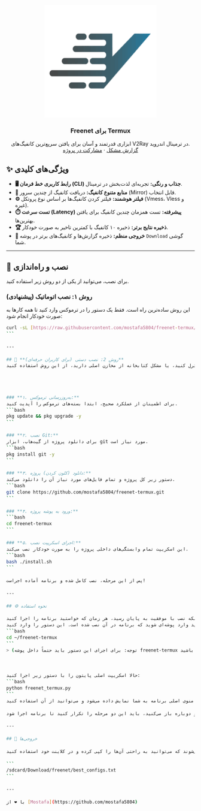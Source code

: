 <p align="center">
  <a href="https://github.com/mostafa5804/freenet-termux">
    <img src="https://raw.githubusercontent.com/mostafa5804/freenet-termux/main/freenet.jpg" alt="Freenet for Termux" width="300">
  </a>
  <h3 align="center">Freenet برای Termux</h3>
  <p align="center">
    ابزاری قدرتمند و آسان برای یافتن سریع‌ترین کانفیگ‌های V2Ray در ترمینال اندروید.
    <br>
    <a href="https://github.com/mostafa5804/freenet-termux/issues">گزارش مشکل</a>
    ·
    <a href="https://github.com/mostafa5804/freenet-termux/pulls">مشارکت در پروژه</a>
  </p>
</p>

## ✨ ویژگی‌های کلیدی
- **🖥️ رابط کاربری خط فرمان (CLI) جذاب و رنگی:** تجربه‌ای لذت‌بخش در ترمینال.
- **📡 منابع متنوع کانفیگ:** دریافت کانفیگ از چندین سرور (Mirror) قابل انتخاب.
- **⚙️ فیلتر هوشمند:** فیلتر کردن کانفیگ‌ها بر اساس نوع پروتکل (Vmess، Vless و غیره).
- **⏱️ تست سرعت (Latency) پیشرفته:** تست همزمان چندین کانفیگ برای یافتن بهترین‌ها.
- **🏆 ذخیره نتایج برتر:** ذخیره ۱۰ کانفیگ با کمترین تاخیر به صورت خودکار.
- **📂 خروجی منظم:** ذخیره گزارش‌ها و کانفیگ‌های برتر در پوشه `Download` گوشی شما.

---


## 🚀 نصب و راه‌اندازی

برای نصب، می‌توانید از یکی از دو روش زیر استفاده کنید.


### روش ۱: نصب اتوماتیک (پیشنهادی)

این روش ساده‌ترین راه است. فقط یک دستور را در ترموکس وارد کنید تا همه کارها به صورت خودکار انجام شود:
````bash
curl -sL [https://raw.githubusercontent.com/mostafa5804/freenet-termux/main/install.sh](https://raw.githubusercontent.com/mostafa5804/freenet-termux/main/install.sh) | bash
```

---

## 🚀 **روش 2: نصب دستی (برای کاربران حرفه‌ای)**
اگر تمایل دارید مراحل را به صورت دستی کنترل کنید، یا مشکل کتابخانه از مخازن اصلی دارید، از این روش استفاده کنید.




### **۱. به‌روزرسانی ترموکس:**
برای اطمینان از عملکرد صحیح، ابتدا بسته‌های ترموکس را آپدیت کنید.
```bash
pkg update && pkg upgrade -y
```

### **۲. نصب Git:**
برای دانلود پروژه از گیت‌هاب، ابزار git مورد نیاز است.
```bash
pkg install git -y
```

### **۳. دانلود (کلون کردن) پروژه:**
دستور زیر کل پروژه و تمام فایل‌های مورد نیاز آن را دانلود می‌کند.
```bash
git clone https://github.com/mostafa5804/freenet-termux.git
```

### **۴. ورود به پوشه پروژه:**
```bash
cd freenet-termux
```

### **۵. اجرای اسکریپت نصب:**
این اسکریپت تمام وابستگی‌های داخلی پروژه را به صورت خودکار نصب می‌کند.
```bash
bash ./install.sh
```

پس از این مرحله، نصب کامل شده و برنامه آماده اجراست!

---

## ⚙️ نحوه استفاده

بعد از اینکه نصب با موفقیت به پایان رسید، هر زمان که خواستید برنامه را اجرا کنید، 
ابتدا باید وارد پوشه‌ای شوید که برنامه در آن نصب شده است. این دستور را وارد کنید:
```bash
cd ~/freenet-termux
```
> (توجه: برای اجرای این دستور باید حتماً داخل پوشه freenet-termux باشید.)



حالا اسکریپت اصلی پایتون را با دستور زیر اجرا کنید:
```bash
python freenet_termux.py
```
بعد از این دستور، منوی اصلی برنامه به شما نمایش داده می‌شود و می‌توانید از آن استفاده کنید.

نکته: هر بار که ترموکس را می‌بندید و دوباره باز می‌کنید، باید این دو مرحله را تکرار کنید تا برنامه اجرا شود.

---

## 📁 خروجی‌ها

بهترین کانفیگ‌های پیدا شده در فایل زیر ذخیره می‌شوند که می‌توانید به راحتی آن‌ها را کپی کرده و در کلاینت خود استفاده کنید:

```
/sdcard/Download/freenet/best_configs.txt
```

---

با ❤️ از [Mostafa](https://github.com/mostafa5804)
